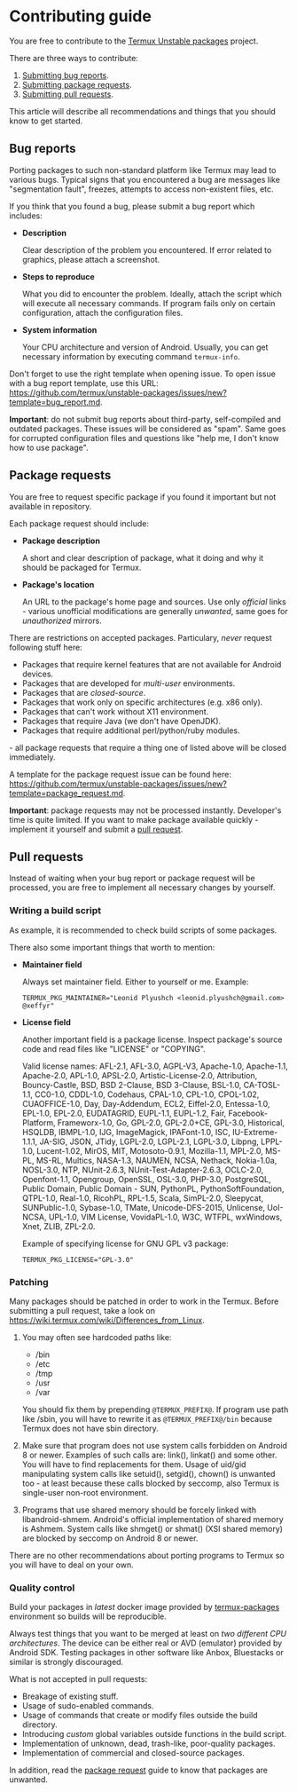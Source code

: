# Contributing guide

You are free to contribute to the [Termux Unstable packages](https://github.com/termux/unstable-packages) project.

There are three ways to contribute:

1. [Submitting bug reports](#bug-reports).
2. [Submitting package requests](#package-requests).
3. [Submitting pull requests](#pull-requests).

This article will describe all recommendations and things that you should know to get started.

## Bug reports

Porting packages to such non-standard platform like Termux may lead to various bugs. Typical signs that you encountered a bug are messages like "segmentation fault", freezes, attempts to access non-existent files, etc.

If you think that you found a bug, please submit a bug report which includes:

- **Description**

  Clear description of the problem you encountered. If error related to graphics, please attach a screenshot.

- **Steps to reproduce**

  What you did to encounter the problem. Ideally, attach the script which will execute all necessary commands. If program fails only on certain configuration, attach the configuration files.

- **System information**

  Your CPU architecture and version of Android. Usually, you can get necessary information by executing command `termux-info`.

Don't forget to use the right template when opening issue. To open issue with a bug report template, use this URL: https://github.com/termux/unstable-packages/issues/new?template=bug_report.md.


**Important**: do not submit bug reports about third-party, self-compiled and outdated packages. These issues will be considered as "spam". Same goes for corrupted configuration files and questions like "help me, I don't know how to use package".

## Package requests

You are free to request specific package if you found it important but not available in repository.

Each package request should include:

- **Package description**

  A short and clear description of package, what it doing and why it should be packaged for Termux.

- **Package's location**

  An URL to the package's home page and sources. Use only *official* links - various unofficial modifications are generally *unwanted*, same goes for *unauthorized* mirrors.

There are restrictions on accepted packages. Particulary, *never* request following stuff here:

- Packages that require kernel features that are not available for Android devices.
- Packages that are developed for *multi-user* environments.
- Packages that are *closed-source*.
- Packages that work only on specific architectures (e.g. x86 only).
- Packages that can't work without X11 environment.
- Packages that require Java (we don't have OpenJDK).
- Packages that require additional perl/python/ruby modules.

\- all package requests that require a thing one of listed above will be closed immediately.

A template for the package request issue can be found here: https://github.com/termux/unstable-packages/issues/new?template=package_request.md.

**Important**: package requests may not be processed instantly. Developer's time is quite limited. If you want to make package available quickly - implement it yourself and submit a [pull request](#pull-requests).

## Pull requests

Instead of waiting when your bug report or package request will be processed, you are free to implement all necessary changes by yourself.

### Writing a build script

As example, it is recommended to check build scripts of some packages.

There also some important things that worth to mention:

- **Maintainer field**

  Always set maintainer field. Either to yourself or me. Example:
  ```
  TERMUX_PKG_MAINTAINER="Leonid Plyushch <leonid.plyushch@gmail.com> @xeffyr"
  ```

- **License field**

  Another important field is a package license. Inspect package's source code and read files like "LICENSE" or "COPYING".
  
  Valid license names: AFL-2.1, AFL-3.0, AGPL-V3, Apache-1.0, Apache-1.1, Apache-2.0, APL-1.0, APSL-2.0, Artistic-License-2.0, Attribution, Bouncy-Castle, BSD, BSD 2-Clause, BSD 3-Clause, BSL-1.0, CA-TOSL-1.1, CC0-1.0, CDDL-1.0, Codehaus, CPAL-1.0, CPL-1.0, CPOL-1.02, CUAOFFICE-1.0, Day, Day-Addendum, ECL2, Eiffel-2.0, Entessa-1.0, EPL-1.0, EPL-2.0, EUDATAGRID, EUPL-1.1, EUPL-1.2, Fair, Facebook-Platform, Frameworx-1.0, Go, GPL-2.0, GPL-2.0+CE, GPL-3.0, Historical, HSQLDB, IBMPL-1.0, IJG, ImageMagick, IPAFont-1.0, ISC, IU-Extreme-1.1.1, JA-SIG, JSON, JTidy, LGPL-2.0, LGPL-2.1, LGPL-3.0, Libpng, LPPL-1.0, Lucent-1.02, MirOS, MIT, Motosoto-0.9.1, Mozilla-1.1, MPL-2.0, MS-PL, MS-RL, Multics, NASA-1.3, NAUMEN, NCSA, Nethack, Nokia-1.0a, NOSL-3.0, NTP, NUnit-2.6.3, NUnit-Test-Adapter-2.6.3, OCLC-2.0, Openfont-1.1, Opengroup, OpenSSL, OSL-3.0, PHP-3.0, PostgreSQL, Public Domain, Public Domain - SUN, PythonPL, PythonSoftFoundation, QTPL-1.0, Real-1.0, RicohPL, RPL-1.5, Scala, SimPL-2.0, Sleepycat, SUNPublic-1.0, Sybase-1.0, TMate, Unicode-DFS-2015, Unlicense, UoI-NCSA, UPL-1.0, VIM License, VovidaPL-1.0, W3C, WTFPL, wxWindows, Xnet, ZLIB, ZPL-2.0.
  
  Example of specifying license for GNU GPL v3 package:
  ```
  TERMUX_PKG_LICENSE="GPL-3.0"
  ```

### Patching

Many packages should be patched in order to work in the Termux. Before submitting a pull request, take a look on https://wiki.termux.com/wiki/Differences_from_Linux.

1. You may often see hardcoded paths like:

   * /bin
   * /etc
   * /tmp
   * /usr
   * /var

   You should fix them by prepending `@TERMUX_PREFIX@`.
   If program use path like /sbin, you will have to rewrite it as `@TERMUX_PREFIX@/bin` because Termux does not have sbin directory.

2. Make sure that program does not use system calls forbidden on Android 8 or newer. Examples of such calls are: link(), linkat() and some other. You will have to find replacements for them. Usage of uid/gid manipulating system calls like setuid(), setgid(), chown() is unwanted too - at least because these calls blocked by seccomp, also Termux is single-user non-root environment.

3. Programs that use shared memory should be forcely linked with libandroid-shmem. Android's official implementation of shared memory is Ashmem. System calls like shmget() or shmat() (XSI shared memory) are blocked by seccomp on Android 8 or newer.

There are no other recommendations about porting programs to Termux so you will have to deal on your own.

### Quality control

Build your packages in *latest* docker image provided by [termux-packages](https://github.com/termux/termux-packages) environment so builds will be reproducible.

Always test things that you want to be merged at least on *two different CPU architectures*. The device can be either real or AVD (emulator) provided by Android SDK. Testing packages in other software like Anbox, Bluestacks or similar is strongly discouraged.

What is not accepted in pull requests:

- Breakage of existing stuff.
- Usage of sudo-enabled commands.
- Usage of commands that create or modify files outside the build directory.
- Introducing *custom* global variables outside functions in the build script.
- Implementation of unknown, dead, trash-like, poor-quality packages.
- Implementation of commercial and closed-source packages.

In addition, read the [package request](#package-requests) guide to know that packages are unwanted.
